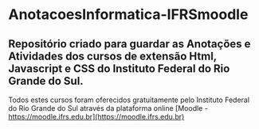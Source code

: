 # AnotacoesInformatica-IFRSmoodle
## Repositório criado para guardar as Anotações e Atividades dos cursos de extensão **Html, Javascript e CSS** do Instituto Federal do Rio Grande do Sul.

Todos estes cursos foram oferecidos gratuitamente pelo Instituto Federal do Rio Grande do Sul através da plataforma online [Moodle - https://moodle.ifrs.edu.br](https://moodle.ifrs.edu.br)
